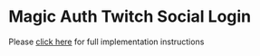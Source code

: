 # Magic Auth Twitch Social Login

Please [click here](https://magic.link/docs/auth/login-methods/social-logins/integration/social-providers/twitch) for full implementation instructions
